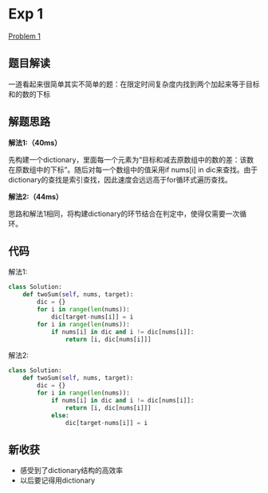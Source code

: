 # Exp 1

[Problem 1](https://leetcode.com/problems/two-sum/description/)

## 题目解读

一道看起来很简单其实不简单的题：在限定时间复杂度内找到两个加起来等于目标和的数的下标

## 解题思路

**解法1:（40ms）**

先构建一个dictionary，里面每一个元素为“目标和减去原数组中的数的差：该数在原数组中的下标”。随后对每一个数组中的值采用if nums[i] in dic来查找。由于dictionary的查找是索引查找，因此速度会远远高于for循环式遍历查找。

**解法2:（44ms）**

思路和解法1相同，将构建dictionary的环节结合在判定中，使得仅需要一次循环。

## 代码

解法1:

```python
class Solution:
    def twoSum(self, nums, target):
        dic = {}
        for i in range(len(nums)):
            dic[target-nums[i]] = i
        for i in range(len(nums)):
            if nums[i] in dic and i != dic[nums[i]]:
                return [i, dic[nums[i]]]
```

解法2:

```python
class Solution:
    def twoSum(self, nums, target):
        dic = {}
        for i in range(len(nums)):
            if nums[i] in dic and i != dic[nums[i]]:
                return [i, dic[nums[i]]]
            else:
                dic[target-nums[i]] = i
```

## 新收获

- 感受到了dictionary结构的高效率
- 以后要记得用dictionary



